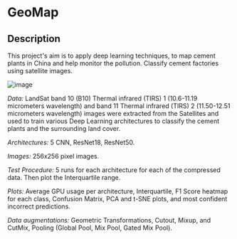 # GeoMap

## Description

This project's aim is to apply deep learning techniques, to map cement plants in China and help monitor the pollution. Classify cement factories using satellite images. 

![image](https://github.com/gvsam7/GeoMap/tree/main/Images/B10_ThermalInfraRed.PNG)

*Data:* LandSat band 10 (B10) Thermal infrared (TIRS) 1 (10.6-11.19 micrometers wavelength) and band 11 Thermal infrared (TIRS) 2 (11.50-12.51 micrometers wavelength) images
 were extracted from the Satellites and used to train various Deep Learning architectures to classify the cement plants and the surrounding land cover.

*Architectures:* 5 CNN, ResNet18, ResNet50.

*Images:* 256x256 pixel images.

*Test Procedure:* 5 runs for each architecture for each of the compressed data. Then plot the Interquartile range.

*Plots:* Average GPU usage per architecture, Interquartile, F1 Score heatmap for each class, Confusion Matrix, PCA and t-SNE plots, and most confident incorrect predictions.

*Data augmentations:* Geometric Transformations, Cutout, Mixup, and CutMix, Pooling (Global Pool, Mix Pool, Gated Mix Pool).
